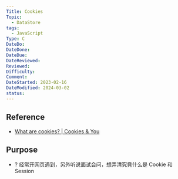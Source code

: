 ```yaml
---
Title: Cookies
Topic:
  - DataStore
tags:
  - JavaScript
Type: C
DateDo: 
DateDone: 
DateDue: 
DateReviewed: 
Reviewed: 
Difficulty: 
Comment: 
DateStarted: 2023-02-16
DateModified: 2024-03-02
status:
---
```

## Reference
- [What are cookies? | Cookies & You](https://www.cookiesandyou.com/)
## Purpose
- ? 经常开网页遇到，另外听说面试会问，想弄清究竟什么是 Cookie 和 Session